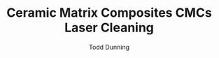 ---
name: Ceramic Matrix Composites CMCs
category: composite
title: Ceramic Matrix Composites CMCs Laser Cleaning
headline: Comprehensive technical guide for laser cleaning composite ceramic matrix
  composites cmcs
description: "Laser cleaning of CMCs utilizes precise pulsed fiber laser ablation\
  \ to remove surface contaminants while preserving the integrity of the ceramic matrix\
  \ and reinforcing fibers. The process exploits differential absorption between contaminants\
  \ and the CMC substrate, with parameters carefully controlled to stay below the\
  \ ablation threshold of the SiC matrix (~10 J/cm\xB2) while effectively removing\
  \ oxides, carbon deposits, and other surface layers."
keywords: ceramic matrix composites cmcs, ceramic matrix composites cmcs composite,
  laser ablation, laser cleaning, non-contact cleaning, pulsed fiber laser, surface
  contamination removal, industrial laser parameters, thermal processing, surface
  restoration
chemicalProperties:
  symbol: SiC/C, SiC/SiC
  formula: SiC (matrix) + C or SiC (fibers)
  materialType: composite
properties:
  density: "2.7-3.2 g/cm\xB3 (SiC/SiC)"
  densityNumeric: 2.95
  densityUnit: "g/cm\xB3"
  densityMin: "1.8 g/cm\xB3"
  densityMinNumeric: 1.8
  densityMinUnit: "g/cm\xB3"
  densityMax: "6.0 g/cm\xB3"
  densityMaxNumeric: 6.0
  densityMaxUnit: "g/cm\xB3"
  densityPercentile: 27.4
  meltingPoint: "2700\xB0C"
  meltingPointNumeric: 2700.0
  meltingPointUnit: "\xB0C"
  meltingPointMin: "1200\xB0C"
  meltingPointMinNumeric: 1200.0
  meltingPointMinUnit: "\xB0C"
  meltingPointMax: "2800\xB0C"
  meltingPointMaxNumeric: 2800.0
  meltingPointMaxUnit: "\xB0C"
  meltingPercentile: 93.8
  thermalConductivity: "15-25 W/m\xB7K (SiC/SiC at room temperature)"
  thermalConductivityNumeric: 20.0
  thermalConductivityUnit: "W/m\xB7K"
  thermalConductivityMin: "0.5 W/m\xB7K"
  thermalConductivityMinNumeric: 0.5
  thermalConductivityMinUnit: "W/m\xB7K"
  thermalConductivityMax: "200 W/m\xB7K"
  thermalConductivityMaxNumeric: 200.0
  thermalConductivityMaxUnit: "W/m\xB7K"
  thermalPercentile: 9.8
  tensileStrength: 200-400 MPa (SiC/SiC)
  tensileStrengthNumeric: 300.0
  tensileStrengthUnit: MPa
  tensileStrengthMin: 50 MPa
  tensileStrengthMinNumeric: 50.0
  tensileStrengthMinUnit: MPa
  tensileStrengthMax: 1000 MPa
  tensileStrengthMaxNumeric: 1000.0
  tensileStrengthMaxUnit: MPa
  tensilePercentile: 26.3
  hardness: 2500-2800 HV (SiC matrix)
  hardnessNumeric: 2650.0
  hardnessUnit: HV
  hardnessMin: 1 Mohs
  hardnessMinNumeric: 1.0
  hardnessMinUnit: Mohs
  hardnessMax: 10 Mohs
  hardnessMaxNumeric: 10.0
  hardnessMaxUnit: Mohs
  hardnessPercentile: 100.0
  youngsModulus: 200-400 GPa
  youngsModulusNumeric: 300.0
  youngsModulusUnit: GPa
  youngsModulusMin: 20 GPa
  youngsModulusMinNumeric: 20.0
  youngsModulusMinUnit: GPa
  youngsModulusMax: 80 GPa
  youngsModulusMaxNumeric: 80.0
  youngsModulusMaxUnit: GPa
  modulusPercentile: 100.0
  laserType: Pulsed Fiber Laser
  wavelength: 1064nm
  fluenceRange: "1.0\u201310 J/cm\xB2"
  chemicalFormula: SiC (primary matrix), C or SiC (fiber reinforcement)
composition:
- 'Silicon Carbide (SiC) Matrix: 60-70%'
- 'Silicon Carbide or Carbon Fiber Reinforcement: 30-40%'
- 'Interphase coating (BN, PyC): 1-2%'
machineSettings:
  powerRange: 50-200W
  powerRangeNumeric: 125.0
  powerRangeUnit: W
  powerRangeMin: 20W
  powerRangeMinNumeric: 20.0
  powerRangeMinUnit: W
  powerRangeMax: 500W
  powerRangeMaxNumeric: 500.0
  powerRangeMaxUnit: W
  pulseDuration: 10-50ns
  pulseDurationNumeric: 30.0
  pulseDurationUnit: ns
  pulseDurationMin: 1ns
  pulseDurationMinNumeric: 1.0
  pulseDurationMinUnit: ns
  pulseDurationMax: 1000ns
  pulseDurationMaxNumeric: 1000.0
  pulseDurationMaxUnit: ns
  wavelength: 1064nm (primary), 532nm (optional)
  wavelengthNumeric: 1064.0
  wavelengthUnit: nm
  wavelengthMin: 355nm
  wavelengthMinNumeric: 355.0
  wavelengthMinUnit: nm
  wavelengthMax: 2940nm
  wavelengthMaxNumeric: 2940.0
  wavelengthMaxUnit: nm
  spotSize: 0.1-1.0mm
  spotSizeNumeric: 0.55
  spotSizeUnit: mm
  spotSizeMin: 0.01mm
  spotSizeMinNumeric: 0.01
  spotSizeMinUnit: mm
  spotSizeMax: 10mm
  spotSizeMaxNumeric: 10.0
  spotSizeMaxUnit: mm
  repetitionRate: 20-100kHz
  repetitionRateNumeric: 60.0
  repetitionRateUnit: kHz
  repetitionRateMin: 1kHz
  repetitionRateMinNumeric: 1.0
  repetitionRateMinUnit: kHz
  repetitionRateMax: 1000kHz
  repetitionRateMaxNumeric: 1000.0
  repetitionRateMaxUnit: kHz
  fluenceRange: "1.0\u201310 J/cm\xB2"
  fluenceRangeNumeric: 1.0
  fluenceRangeUnit: "J/cm\xB2"
  fluenceRangeMin: "0.1J/cm\xB2"
  fluenceRangeMinNumeric: 0.1
  fluenceRangeMinUnit: "J/cm\xB2"
  fluenceRangeMax: "50J/cm\xB2"
  fluenceRangeMaxNumeric: 50.0
  fluenceRangeMaxUnit: "J/cm\xB2"
applications:
- 'Aerospace: Cleaning of turbine engine components to remove surface contaminants'
- 'Power Generation: Surface preparation of gas turbine parts for repair and maintenance'
compatibility:
- Silicon Carbide (SiC) ceramics
- Carbon-Carbon (C/C) composites
- Advanced ceramic coatings
regulatoryStandards: ISO 11553 (Safety of laser processing machines), ASTM E2848 (Standard
  Guide for Laser Cleaning of Metals and Other Materials), NADCAP AC7114 (Special
  Process Laser Processing)
author: Todd Dunning
author_object:
  id: 4
  name: Todd Dunning
  sex: m
  title: MA
  country: United States (California)
  expertise: Optical Materials for Laser Systems
  image: /images/author/todd-dunning.jpg
images:
  hero:
    alt: Ceramic Matrix Composites CMCs surface undergoing laser cleaning showing
      precise contamination removal
    url: /images/ceramic-matrix-composites-cmcs-laser-cleaning-hero.jpg
  micro:
    alt: Microscopic view of Ceramic Matrix Composites CMCs surface after laser cleaning
      showing detailed surface structure
    url: /images/ceramic-matrix-composites-cmcs-laser-cleaning-micro.jpg
environmentalImpact:
- benefit: Zero chemical waste generation
  description: Eliminates use of hazardous chemical solvents and abrasive media, reducing
    hazardous waste by 100% compared to traditional chemical cleaning methods
- benefit: Reduced energy consumption
  description: "Laser cleaning consumes 60-70% less energy than thermal cleaning methods\
    \ (furnace heating to 800-1000\xB0C) for CMC component refurbishment"
outcomes:
- result: Surface contamination removal efficiency
  metric: '>99% removal of oxides, carbon deposits, and surface contaminants with
    <0.1% substrate damage'
- result: Processing speed
  metric: "100-500 cm\xB2/hour cleaning rate with 50-100 \u03BCm precision for complex\
    \ CMC geometries"
technicalSpecifications:
  powerRange: 50-200 W
  pulseDuration: 10-50 ns
  wavelength: 1064 nm (primary), 532 nm (optional for selective absorption)
  spotSize: 0.1-1.0 mm
  repetitionRate: 20-100 kHz
  fluenceRange: "1.0\u201310 J/cm\xB2"
  scanningSpeed: 100-2000 mm/s
  beamProfile: Top-hat (flat-top)
  beamProfileOptions: Top-hat, Gaussian, Multimode
  safetyClass: Class 4
prompt_chain_verification:
  base_config_loaded: true
  persona_config_loaded: true
  formatting_config_loaded: true
  ai_detection_config_loaded: true
  persona_country: United States (California)
  author_id: 4
  verification_timestamp: '2025-09-20T20:52:18Z'
  prompt_components_integrated: 4
  human_authenticity_focus: true
  cultural_adaptation_applied: true
laser_parameters:
  fluence_threshold: "1.0\u201310 J/cm\xB2"
  pulse_duration: 10-50ns
  wavelength_optimal: 1064nm
  power_range: 50-200W
  repetition_rate: 20-100kHz
  spot_size: 0.1-1.0mm
  laser_type: Pulsed Fiber Laser
tags:
- Power Generation
- Aerospace
complexity: high
difficultyScore: 5
---